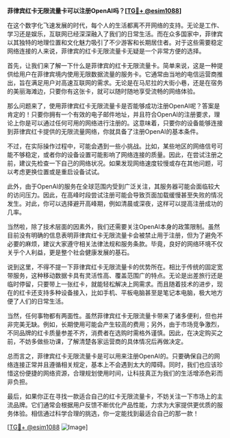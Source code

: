 **菲律宾红卡无限流量卡可以注册OpenAI吗？[[TG💪+ @esim1088](https://t.me/s/esim1088)]**

在这个数字化飞速发展的时代，每个人的生活都离不开网络的支持。无论是工作、学习还是娱乐，互联网已经深深融入了我们的日常生活。而在众多国家中，菲律宾以其独特的地理位置和文化魅力吸引了不少游客和长期居住者。对于这些需要稳定网络连接的人来说，菲律宾的红卡无限流量卡无疑是一个非常方便的选择。

首先，让我们来了解一下什么是菲律宾的红卡无限流量卡。简单来说，这是一种提供给用户在菲律宾境内使用无限数据流量的服务卡。它通常由当地的电信运营商推出，旨在满足用户对高速互联网的需求。无论是在马尼拉的大街小巷，还是在宿务的美丽海滩边，只要你有这张卡，就可以随时随地享受流畅的网络体验。

那么问题来了，使用菲律宾红卡无限流量卡是否能够成功注册OpenAI呢？答案是肯定的！只要你拥有一个有效的电子邮件地址，并且符合OpenAI的注册要求，理论上你是可以通过任何可用的网络进行注册的。这意味着，只要你的设备能够连接到菲律宾红卡提供的无限流量网络，你就具备了注册OpenAI的基本条件。

不过，在实际操作过程中，可能会遇到一些小挑战。比如，某些地区的网络信号可能不够稳定，或者你的设备设置可能影响了网络连接的质量。因此，在尝试注册之前，建议先检查一下自己的网络状况。如果发现网络速度较慢或存在其他问题，可以考虑更换位置或是重启设备试试。

此外，由于OpenAI的服务在全球范围内受到广泛关注，其服务器可能会面临较大的访问压力。因此，在高峰时段尝试注册可能会导致页面加载缓慢甚至失败的情况发生。对此，你可以选择避开高峰期，例如清晨或深夜，这样可以提高注册成功的几率。

当然啦，除了技术层面的因素外，我们还需要关注OpenAI本身的政策限制。虽然目前没有明确的信息表明菲律宾红卡无限流量卡会被禁止用于注册，但为了避免不必要的麻烦，建议大家遵守相关法律法规和服务条款。毕竟，良好的网络环境不仅关乎个人利益，更是整个社会健康发展的基石。

说到这里，不得不提一下菲律宾红卡无限流量卡的优势所在。相比于传统的固定宽带服务，这种移动数据卡具有灵活性高、覆盖范围广的特点。无论是出差旅行还是临时停留，只要带上一张红卡，就能轻松解决上网需求。而且随着技术的进步，现在的红卡还支持多种设备接入，比如手机、平板电脑甚至是笔记本电脑，极大地方便了人们的日常生活。

当然，任何事物都有两面性。虽然菲律宾红卡无限流量卡带来了诸多便利，但也并非完美无缺。例如，长期使用可能会产生较高的费用；另外，由于市场竞争激烈，不同品牌的红卡质量参差不齐，消费者在选购时需格外谨慎。因此，在决定购买之前，不妨多做些功课，了解清楚各家运营商的具体情况后再做决定。

总而言之，菲律宾红卡无限流量卡是可以用来注册OpenAI的。只要确保自己的网络连接正常并且遵循相关规定，基本上不会遇到太大的障碍。同时，我们也应该珍惜这份便捷的网络资源，合理规划使用时间，让科技真正为我们的生活增添色彩而非负担。

最后，如果你正在寻找一款适合自己的红卡无限流量卡，不妨关注一下市场上的主流品牌。它们通常会根据用户反馈不断优化产品性能，力求为大家提供更优质的服务体验。相信通过科学合理的挑选，你一定能找到最适合自己的那一款！

[[TG💪+ @esim1088](https://t.me/s/esim1088) ![Image](https://i.postimg.cc/4NQfJmqS/Snipaste-2025-05-13-00-14-12.png)]